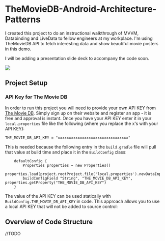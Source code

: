 # TheMovieDB-Android-Architecture-Patterns
I created this project to do an instructional walkthrough of MVVM, Databinding and LiveData to fellow engineers at my workplace. I'm using TheMovieDB API to fetch interesting data and show beautiful movie posters in this demo.

I will be adding a presentation slide deck to accompany the code soon.

![](presentation/TheMovieDb_example.gif)

## Project Setup

### API Key for The Movie DB
In order to run this project you will need to provide your own API KEY from [The Movie DB](https://www.themoviedb.org/). Simply sign up on their website and register an app - it is free and approval is instant. Once you have your API KEY enter it in your `local.properties` file like the following (where you replace the x's with your API KEY):

```
THE_MOVIE_DB_API_KEY = "xxxxxxxxxxxxxxxxxxxxxxxxxxxxxxxx"
```

This is needed because the following entry in the `build.gradle` file will pull that value at build time and place it in the `BuildConfig` class:

```
    defaultConfig {
        Properties properties = new Properties()
        properties.load(project.rootProject.file('local.properties').newDataInputStream())
        buildConfigField "String", "THE_MOVIE_DB_API_KEY", properties.getProperty("THE_MOVIE_DB_API_KEY")
    }
```
 The value of the API KEY can be used statically with `BuildConfig.THE_MOVIE_DB_API_KEY` in code. This approach allows you to use a local API KEY that will not be added to source control:
 

## Overview of Code Structure

//TODO

